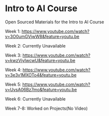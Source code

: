 # Intro to AI Course
Open Sourced Materials for the Intro to AI Course

Week 1: https://www.youtube.com/watch?v=3O0umGVjwW8&feature=youtu.be

Week 2: Currently Unavailable

Week 3: https://www.youtube.com/watch?v=kwzVjyIwcwU&feature=youtu.be

Week 4: https://www.youtube.com/watch?v=3e3v1MXOTo4&feature=youtu.be

Week 5: https://www.youtube.com/watch?v=UvsA06Bz7mo&feature=youtu.be

Week 6: Currently Unavailable

Week 7-8: Worked on Projects(No Video)
